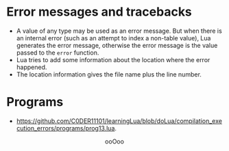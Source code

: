# Error messages and tracebacks
* A value of any type may be used as an error message. But when there is an internal error (such as an attempt to index a non-table value), Lua generates the error message, otherwise the error message is the value passed to the `error` function.
* Lua tries to add some information about the location where the error happened.
* The location information gives the file name plus the line number.

# Programs

* <a href="https://github.com/C0DER11101/learningLua/blob/doLua/compilation_execution_errors/programs/prog13.lua">https://github.com/C0DER11101/learningLua/blob/doLua/compilation_execution_errors/programs/prog13.lua</a>.

<p align="center">
ooOoo
</p>
